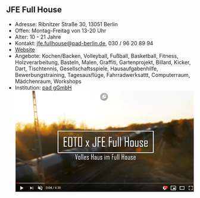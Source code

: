 ## JFE Full House
- Adresse:      Ribnitzer Straße 30, 13051 Berlin
- Offen:        Montag-Freitag von 13-20 Uhr
- Alter:        10 - 21 Jahre
- Kontakt:      jfe.fullhouse@pad-berlin.de, 030 / 96 20 89 94 
- [Website](https://www.pad-berlin.de/jugendarbeit-praevention-und-qualifikation/jfe-full-house)
- Angebote:     Kochen/Backen, Volleyball, Fußball, Basketball, Fitness, Holzverarbeitung, Basteln, Malen, Graffiti, Gartenprojekt, Billard, Kicker, Dart, Tischtennis, Gesellschaftsspiele, Hausaufgabenhilfe, Bewerbungstraining, Tagesausflüge, Fahrradwerksattt, Computerraum, Mädchenraum, Workshops
- Institution:  [pad gGmbH](https://www.pad-berlin.de/)
[![Volles Haus im Full House](../images/fullhouse.png)](https://www.youtube.com/watch?v=xLhWAbKMOsA)
